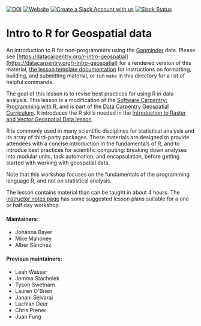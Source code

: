 [![DOI](https://zenodo.org/badge/128225991.svg)](https://zenodo.org/badge/latestdoi/128225991)
[![Website](https://github.com/datacarpentry/r-intro-geospatial/actions/workflows/website.yml/badge.svg)](https://github.com/datacarpentry/r-intro-geospatial/actions/workflows/website.yml)
[![Create a Slack Account with us](https://img.shields.io/badge/Create_Slack_Account-The_Carpentries-071159.svg)](https://slack-invite.carpentries.org/)
[![Slack Status](https://img.shields.io/badge/Slack_Channel-dc--geospatial-E01563.svg)](https://carpentries.slack.com/messages/C9ME7G5RD)

# Intro to R for Geospatial data

<!-- TODO: Update first pararaph of the introduction if they data changes -->

An introduction to R for non-programmers using the [Gapminder][gapminder] data.
Please see [https://datacarpentry.org/r-intro-geospatial](https://datacarpentry.org/r-intro-geospatial) for a rendered
version of this material,
[the lesson template documentation][lesson-example]
for instructions on formatting, building, and submitting material,
or run `make` in this directory for a list of helpful commands.

The goal of this lesson is to revise best practices for using R in data
analysis. This lesson is a modification of the [Software Carpentry: Programming with R](https://swcarpentry.github.io/r-novice-gapminder), and is part of the [Data Carpentry Geospatial Curriculum](https://datacarpentry.org/geospatial-workshop/). It introduces the R skills needed in the [Introduction to Raster and Vector Geospatial Data lesson](https://datacarpentry.org/r-raster-vector-geospatial).

R is commonly used in many scientific disciplines for statistical analysis and
its array of third-party packages. These materials are designed to provide
attendees with a concise introduction in the fundamentals of R, and to introdue
best practices for scientific computing: breaking down analyses into modular
units, task automation, and encapsulation, before getting started with working
with geospatial data.

Note that this workshop focuses on the fundamentals of the programming
language R, and not on statistical analysis.

The lesson contains material than can be taught in about 4 hours. The
[instructor notes
page](https://datacarpentry.org/r-intro-geospatial/guide/index.html) has some
suggested lesson plans suitable for a one or half day workshop.

#### Maintainers:

- Johanna Bayer
- Mike Mahoney
- Alber Sánchez

#### Previous maintainers:

- Leah Wasser
- Jemma Stachelek
- Tyson Swetnam
- Lauren O'Brien
- Janani Selvaraj
- Lachlan Deer
- Chris Prener
- Juan Fung

[gapminder]: https://www.gapminder.org/
[lesson-example]: https://carpentries.github.io/lesson-example



